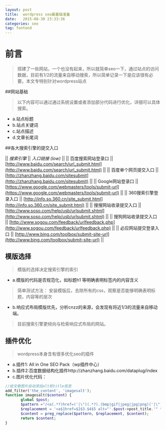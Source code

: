 ```yaml
---
layout: post
title:  wordpress seo最基础准备
date:   2015-08-30 23:33:36
categories: seo
tag: fontend
---
```


# 前言

> 搭建了一些网站，一个也没有起来，所以就简单seo一下，通过站点的访问数据，目前有1/2的流量来自移动搜索，所以简单记录一下是应该很有必要。本文专特别针对wordpress站点

##网站基础
> 以下内容可以通过通过系统设置或者添加部分代码进行优化，详细可以具体搜索。

* a.站点标题
* b.站点关键词
* c.站点描述
* d.文章长尾词


##各大搜索引擎的提交入口


|| *搜索引擎* || *入口链接 (low)* || 
|| 百度搜索网站登录口 || [http://www.baidu.com/search/url_submit.html](http://www.baidu.com/search/url_submit.html) ||
|| 百度单个网页提交入口 || [http://zhanzhang.baidu.com/sitesubmit](http://zhanzhang.baidu.com/sitesubmit) ||
|| Google网站登录口 || [https://www.google.com/webmasters/tools/submit-url](https://www.google.com/webmasters/tools/submit-url) ||
|| 360搜索引擎登录入口 || [http://info.so.360.cn/site_submit.html](http://info.so.360.cn/site_submit.html) ||
|| 搜搜网站收录提交入口 || [http://www.soso.com/help/usb/urlsubmit.shtml](http://www.soso.com/help/usb/urlsubmit.shtml) ||
|| 搜狗网站收录提交入口 || [http://www.sogou.com/feedback/urlfeedback.php](http://www.sogou.com/feedback/urlfeedback.php) ||
|| 必应网站提交登录入口 || [http://www.bing.com/toolbox/submit-site-url](http://www.bing.com/toolbox/submit-site-url) ||


## 模版选择

> 模版的选择决定搜索引擎的索引

* a.模版的代码是否规范化，如标题h1 等明确表明标签内的内容含义

>简单测试方法： 安装模版后，去除所有的css，观察是否能够明确表明标题，内容等的层次

* b.响应式布局模版优先，分析cnzz的来源，会发现有将近1/3的流量来自移动端。

>目前搜索引擎更倾向与检索响应式布局的网站。


## 插件优化

>wordpress本身含有很多优化seo的插件

* a.插件1: All in One SEO Pack（wp插件中心）
* b.插件2:百度数据结构化插件http://zhanzhang.baidu.com/dataplug/index
* c.图片优化代码：

```php
//给文章图片自动添加alt和title信息
add_filter('the_content', 'imagesalt');
function imagesalt($content) {
       global $post;
       $pattern ="/<a(.*?)href=('|\")(.*?).(bmp|gif|jpeg|jpg|png)('|\")(.*?)>/i";
       $replacement = '<a$1href=$2$3.$4$5 alt="'.$post->post_title.'" title="'.$post->post_title.'"$6>';
       $content = preg_replace($pattern, $replacement, $content);
       return $content;
}
```

